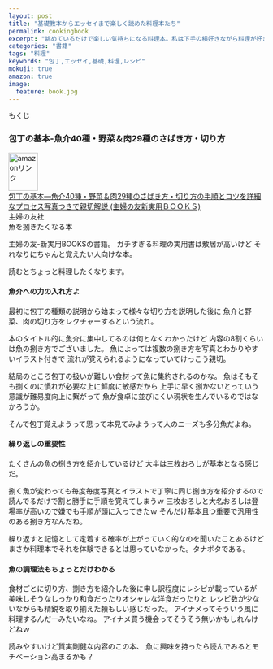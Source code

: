```yaml
---
layout: post
title: "基礎教本からエッセイまで楽しく読めた料理本たち"
permalink: cookingbook
excerpt: "眺めているだけで楽しい気持ちになる料理本。私は下手の横好きながら料理が好きなので時々料理本を読みますがその中で役に立った、面白かった本を掲載します。新しく読んだ本は随時増えていきます。"
categories: "書籍"
tags: "料理"
keywords: "包丁,エッセイ,基礎,料理,レシピ"
mokuji: true
amazon: true
image:
  feature: book.jpg
---
```


<div id="mokuji"><span>もくじ</span></div>

### 包丁の基本-魚介40種・野菜＆肉29種のさばき方・切り方

<div class="babylink-box"><div class="babylink-image"><a href="http://www.amazon.co.jp/exec/obidos/ASIN/4072735027/kusutomo-22/" rel="nofollow" target="_blank"><img alt="amazonリンク" src="http://ecx.images-amazon.com/images/I/515x4crbVnL._SL75_.jpg" width="58" height="75" /></a></div><div class="babylink-info"><div class="babylink-title"><a href="http://www.amazon.co.jp/exec/obidos/ASIN/4072735027/kusutomo-22/" rel="nofollow" target="_blank">包丁の基本―魚介40種・野菜＆肉29種のさばき方・切り方の手順とコツを詳細なプロセス写真つきで親切解説 (主婦の友新実用ＢＯＯＫＳ)</a></div><div class="babylink-manufacturer">主婦の友社</div><div class="babylink-description" >魚を捌きたくなる本</div></div><div class="booklink-footer"></div></div>

主婦の友-新実用BOOKSの書籍。
ガチすぎる料理の実用書は敷居が高いけど
それなりにちゃんと覚えたい人向けな本。

読むとちょっと料理したくなります。

#### 魚介への力の入れ方よ

最初に包丁の種類の説明から始まって様々な切り方を説明した後に
魚介と野菜、肉の切り方をレクチャーするという流れ。

本のタイトル的に魚介に集中してるのは何となくわかったけど
内容の8割くらいは魚の捌き方でございました。
魚によっては複数の捌き方を写真とわかりやすいイラスト付きで
流れが覚えられるようになっていてけっこう親切。

結局のところ包丁の扱いが難しい食材って魚に集約されるのかな。
魚はそもそも捌くのに慣れが必要な上に鮮度に敏感だから
上手に早く捌かないとっていう意識が難易度向上に繋がって
魚が食卓に並びにくい現状を生んでいるのではなかろうか。

そんで包丁覚えようって思って本見てみようって人のニーズも多分魚だよね。

#### 繰り返しの重要性

たくさんの魚の捌き方を紹介しているけど
大半は三枚おろしが基本となる感じだ。

捌く魚が変わっても毎度毎度写真とイラストで丁寧に同じ捌き方を紹介するので
読んでるだけで割と勝手に手順を覚えてしまうｗ
三枚おろしと大名おろしは登場率が高いので嫌でも手順が頭に入ってきたｗ
そんだけ基本且つ重要で汎用性のある捌き方なんだね。

繰り返すと記憶として定着する確率が上がっていく的なのを聞いたことあるけど
まさか料理本でそれを体験できるとは思っていなかった。タナボタである。

#### 魚の調理法もちょっとだけわかる

食材ごとに切り方、捌き方を紹介した後に申し訳程度にレシピが載っているが
美味しそうなしっかり和食だったりオシャレな洋食だったりと
レシピ数が少ないながらも精鋭を取り揃えた頼もしい感じだった。
アイナメってそういう風に料理するんだーみたいなね。
アイナメ買う機会ってそうそう無いかもしれんけどねｗ

読みやすいけど質実剛健な内容のこの本、
魚に興味を持ったら読んでみるとモチベーション高まるかも？
